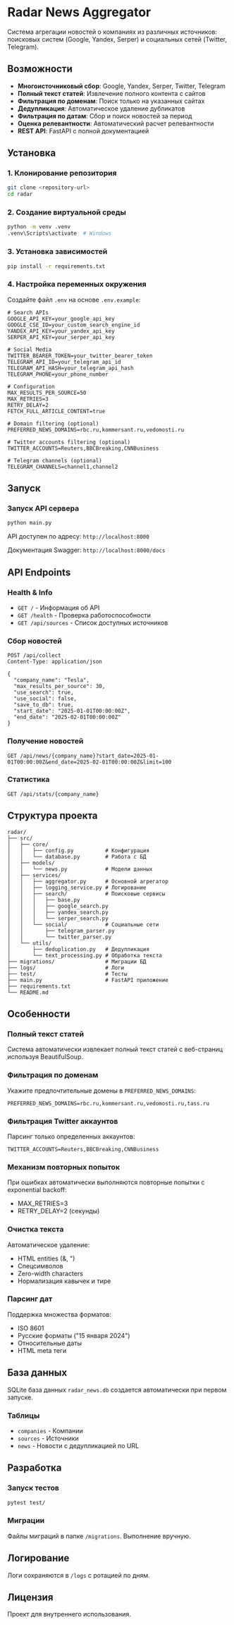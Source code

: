# Radar News Aggregator

Система агрегации новостей о компаниях из различных источников: поисковых систем (Google, Yandex, Serper) и социальных сетей (Twitter, Telegram).

## Возможности

- **Многоисточниковый сбор**: Google, Yandex, Serper, Twitter, Telegram
- **Полный текст статей**: Извлечение полного контента с сайтов
- **Фильтрация по доменам**: Поиск только на указанных сайтах
- **Дедупликация**: Автоматическое удаление дубликатов
- **Фильтрация по датам**: Сбор и поиск новостей за период
- **Оценка релевантности**: Автоматический расчет релевантности
- **REST API**: FastAPI с полной документацией

## Установка

### 1. Клонирование репозитория
```bash
git clone <repository-url>
cd radar
```

### 2. Создание виртуальной среды
```bash
python -m venv .venv
.venv\Scripts\activate  # Windows
```

### 3. Установка зависимостей
```bash
pip install -r requirements.txt
```

### 4. Настройка переменных окружения
Создайте файл `.env` на основе `.env.example`:

```env
# Search APIs
GOOGLE_API_KEY=your_google_api_key
GOOGLE_CSE_ID=your_custom_search_engine_id
YANDEX_API_KEY=your_yandex_api_key
SERPER_API_KEY=your_serper_api_key

# Social Media
TWITTER_BEARER_TOKEN=your_twitter_bearer_token
TELEGRAM_API_ID=your_telegram_api_id
TELEGRAM_API_HASH=your_telegram_api_hash
TELEGRAM_PHONE=your_phone_number

# Configuration
MAX_RESULTS_PER_SOURCE=50
MAX_RETRIES=3
RETRY_DELAY=2
FETCH_FULL_ARTICLE_CONTENT=true

# Domain filtering (optional)
PREFERRED_NEWS_DOMAINS=rbc.ru,kommersant.ru,vedomosti.ru

# Twitter accounts filtering (optional)
TWITTER_ACCOUNTS=Reuters,BBCBreaking,CNNBusiness

# Telegram channels (optional)
TELEGRAM_CHANNELS=channel1,channel2
```

## Запуск

### Запуск API сервера
```bash
python main.py
```

API доступен по адресу: `http://localhost:8000`

Документация Swagger: `http://localhost:8000/docs`

## API Endpoints

### Health & Info
- `GET /` - Информация об API
- `GET /health` - Проверка работоспособности
- `GET /api/sources` - Список доступных источников

### Сбор новостей
```http
POST /api/collect
Content-Type: application/json

{
  "company_name": "Tesla",
  "max_results_per_source": 30,
  "use_search": true,
  "use_social": false,
  "save_to_db": true,
  "start_date": "2025-01-01T00:00:00Z",
  "end_date": "2025-02-01T00:00:00Z"
}
```

### Получение новостей
```http
GET /api/news/{company_name}?start_date=2025-01-01T00:00:00Z&end_date=2025-02-01T00:00:00Z&limit=100
```

### Статистика
```http
GET /api/stats/{company_name}
```

## Структура проекта

```
radar/
├── src/
│   ├── core/
│   │   ├── config.py          # Конфигурация
│   │   └── database.py        # Работа с БД
│   ├── models/
│   │   └── news.py            # Модели данных
│   ├── services/
│   │   ├── aggregator.py      # Основной агрегатор
│   │   ├── logging_service.py # Логирование
│   │   ├── search/            # Поисковые сервисы
│   │   │   ├── base.py
│   │   │   ├── google_search.py
│   │   │   ├── yandex_search.py
│   │   │   └── serper_search.py
│   │   └── social/            # Социальные сети
│   │       ├── telegram_parser.py
│   │       └── twitter_parser.py
│   └── utils/
│       ├── deduplication.py   # Дедупликация
│       └── text_processing.py # Обработка текста
├── migrations/                # Миграции БД
├── logs/                      # Логи
├── test/                      # Тесты
├── main.py                    # FastAPI приложение
├── requirements.txt
└── README.md
```

## Особенности

### Полный текст статей
Система автоматически извлекает полный текст статей с веб-страниц используя BeautifulSoup.

### Фильтрация по доменам
Укажите предпочтительные домены в `PREFERRED_NEWS_DOMAINS`:
```env
PREFERRED_NEWS_DOMAINS=rbc.ru,kommersant.ru,vedomosti.ru,tass.ru
```

### Фильтрация Twitter аккаунтов
Парсинг только определенных аккаунтов:
```env
TWITTER_ACCOUNTS=Reuters,BBCBreaking,CNNBusiness
```

### Механизм повторных попыток
При ошибках автоматически выполняются повторные попытки с exponential backoff:
- MAX_RETRIES=3
- RETRY_DELAY=2 (секунды)

### Очистка текста
Автоматическое удаление:
- HTML entities (&amp;, &quot;)
- Спецсимволов
- Zero-width characters
- Нормализация кавычек и тире

### Парсинг дат
Поддержка множества форматов:
- ISO 8601
- Русские форматы ("15 января 2024")
- Относительные даты
- HTML meta теги

## База данных

SQLite база данных `radar_news.db` создается автоматически при первом запуске.

### Таблицы
- `companies` - Компании
- `sources` - Источники
- `news` - Новости с дедупликацией по URL

## Разработка

### Запуск тестов
```bash
pytest test/
```

### Миграции
Файлы миграций в папке `/migrations`. Выполнение вручную.

## Логирование

Логи сохраняются в `/logs` с ротацией по дням.

## Лицензия

Проект для внутреннего использования.
